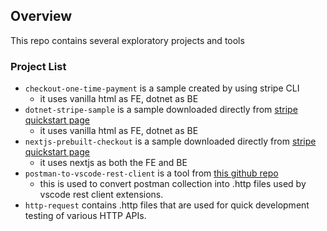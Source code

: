 ## Overview

This repo contains several exploratory projects and tools

### Project List
- `checkout-one-time-payment` is a sample created by using stripe CLI
  - it uses vanilla html as FE, dotnet as BE
- `dotnet-stripe-sample` is a sample downloaded directly from [stripe quickstart page](https://stripe.com/docs/checkout/quickstart)
  - it uses vanilla html as FE, dotnet as BE
- `nextjs-prebuilt-checkout` is a sample downloaded directly from [stripe quickstart page](https://stripe.com/docs/checkout/quickstart)
  - it uses nextjs as both the FE and BE
- `postman-to-vscode-rest-client` is a tool from [this github repo](https://github.com/alfathdirk/postman-to-vscode-rest-client)
  - this is used to convert postman collection into .http files used by vscode rest client extensions.
- `http-request` contains .http files that are used for quick development testing of various HTTP APIs.
